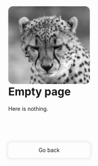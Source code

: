 <style>
	#empty-image {
		width: 160pt;
		border-radius: 12px;
		background: rgba(0, 0, 0, 0);
		animation-duration: 0.8s;
  		animation-name: fade;
	}
	#back {
		cursor: pointer;
		width: 160pt;
		height: 30pt;
		background: var(--color-5);
		color: var(--color-text-2);
		display: flex;
		justify-content: center;
		align-items: center;
		border-radius: 7px;
		margin-top: 60pt;
		box-shadow: 0px 0px 5px 5px rgba(0, 0, 0, 0.05);
	}

	#back:hover {
		background: var(--color-6);
		box-shadow: 0px 0px 5px 5px rgba(0, 0, 0, 0.1);
	}

	.content {
		justify-content: center;
	}
</style>

<div class="table content">
	<img id="empty-image" src="resources/empty.jpg"/>
	<div>
		<h1 style="margin-top: 0px">Empty page</h1>
		Here is nothing.
		<div id="back" onclick="window.history.go(-1);">Go back</div>
	</div>
</div>




